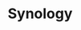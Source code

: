 ---
description: DSM is like using a desktop session inside your browser. Visit selfhosted.show/synology
  for a live demo.
link: http://selfhosted.show/synology
shortname: selfhosted.show-ssh
title: Synology
---